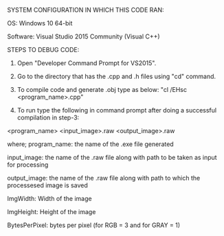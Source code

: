 SYSTEM CONFIGURATION IN WHICH THIS CODE RAN:

OS: Windows 10 64-bit

Software: Visual Studio 2015 Community (Visual C++)

STEPS TO DEBUG CODE:

1. Open "Developer Command Prompt for VS2015".

2. Go to the directory that has the .cpp and .h files using "cd" command.

3. To compile code and generate .obj type as below:
   "cl /EHsc <program_name>.cpp"

4. To run type the following in command prompt after doing a successful compilation in step-3:

<program_name> <input_image>.raw <output_image>.raw <ImgWidth> <ImgHeight> <BytesPerPixel>

where;
program_name: 	the name of the .exe file generated

input_image: 	the name of the .raw file along with path to be taken as input for processing

output_image: 	the name of the .raw file along with path to which the processesed image is saved

ImgWidth: 	Width of the image

ImgHeight: 	Height of the image

BytesPerPixel: 	bytes per pixel (for RGB = 3 and for GRAY = 1)
